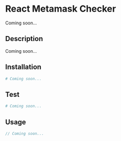 # React Metamask Checker

Coming soon...

## Description

Coming soon...

## Installation

```bash
# Coming soon...
```

## Test

```bash
# Coming soon...
```

## Usage

```javascript
// Coming soon...
```
